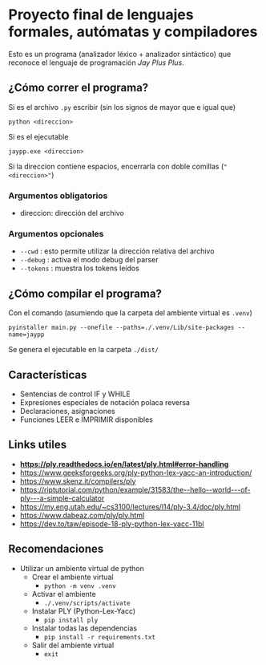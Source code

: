 # Proyecto final de lenguajes formales, autómatas y compiladores

Esto es un programa (analizador léxico + analizador sintáctico) que reconoce el lenguaje de programación *Jay Plus Plus*.

## ¿Cómo correr el programa?

Si es el archivo `.py` escribir (sin los signos de mayor que e igual que)

`python <direccion>`

Si es el ejecutable 

`jaypp.exe <direccion>`

Si la direccion contiene espacios, encerrarla con doble comillas (`"<direccion>"`)

### Argumentos obligatorios

- direccion: dirección del archivo

### Argumentos opcionales

- `--cwd` : esto permite utilizar la dirección relativa del archivo
- `--debug` : activa el modo debug del parser
- `--tokens` : muestra los tokens leídos

## ¿Cómo compilar el programa?

Con el comando (asumiendo que la carpeta del ambiente virtual es `.venv`) 

`pyinstaller main.py --onefile --paths=./.venv/Lib/site-packages --name=jaypp`

Se genera el ejecutable en la carpeta `./dist/`

## Características
- Sentencias de control IF y WHILE
- Expresiones especiales de notación polaca reversa
- Declaraciones, asignaciones
- Funciones LEER e IMPRIMIR disponibles

## Links utiles
* **https://ply.readthedocs.io/en/latest/ply.html#error-handling**
* https://www.geeksforgeeks.org/ply-python-lex-yacc-an-introduction/
* https://www.skenz.it/compilers/ply
* https://riptutorial.com/python/example/31583/the--hello--world---of-ply---a-simple-calculator
* https://my.eng.utah.edu/~cs3100/lectures/l14/ply-3.4/doc/ply.html
* https://www.dabeaz.com/ply/ply.html
* https://dev.to/taw/episode-18-ply-python-lex-yacc-11bl

## Recomendaciones
* Utilizar un ambiente virtual de python
    * Crear el ambiente virtual
        * ```python -m venv .venv```
    * Activar el ambiente
        * ```./.venv/scripts/activate```
    * Instalar PLY (Python-Lex-Yacc)
        * ```pip install ply```
    * Instalar todas las dependencias
        * ```pip install -r requirements.txt```
    * Salir del ambiente virtual
        * ```exit```

